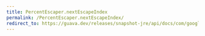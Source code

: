 ```yaml
---
title: PercentEscaper.nextEscapeIndex
permalink: /PercentEscaper.nextEscapeIndex/
redirect_to: https://guava.dev/releases/snapshot-jre/api/docs/com/google/common/net/PercentEscaper.html#nextEscapeIndex-java.lang.CharSequence-int-int-
---
```

